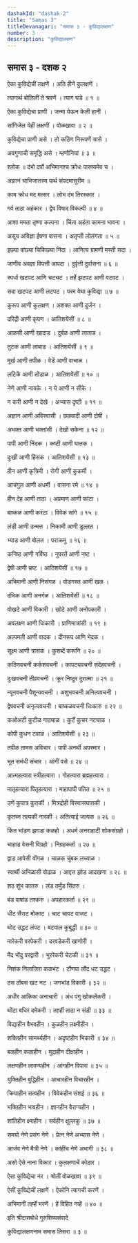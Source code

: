 ```yaml
---
dashakId: "dashak-2"
title: "Samas 3"
titleDevanagari: "समास ३ - कुविद्यालक्षण"
number: 3
description: "कुविद्यालक्षण"
---
```


## समास ३ - दशक २

ऐका कुविद्येचीं लक्षणें । अति हीनें कुलक्षणें ।

त्यागार्थ बोलिलीं ते श्रवणें । त्याग घडे ॥ १ ॥

ऐका कुविद्येचा प्राणी । जन्मा ये‍ऊन केली हानी ।

सांगिजेल येहीं लक्षणीं । वोळखावा ॥ २ ॥

कुविद्येचा प्राणी असे । तो कठिण निरूपणें त्रासे ।

अवगुणाची समृद्धि असे । म्हणौनियां ॥ ३ ॥

श्लोक ॥ दंभो दर्पो अभिमानश्च क्रोधः पारुष्यमेव च ।

अज्ञानं चाभिजातस्य पार्थ संपदमासुरीम ॥

काम क्रोध मद मत्सर । लोभ दंभ तिरस्कार ।

गर्व ताठा अहंकार । द्वेष विषाद विकल्पी ॥ ४ ॥

आशा ममता तृष्णा कल्पना । चिंता अहंता कामना भावना ।

असूय अविज्ञा ईषणा वासना । अतृप्ती लोलंगता ॥ ५ ॥

इछ्या वांछ्या चिकिछ्या निंदा । आनित्य ग्रामणी मस्ती सदा ।

जाणीव अवज्ञा विपत्ती आपदा । दुर्वृत्ती दुर्वासना ॥ ६ ॥

स्पर्धा खटपट आणि चटचट । तर्हे झटपट आणी वटवट ।

सदा खटपट आणी लटपट । परम वेथा कुविद्या ॥ ७ ॥

कुरूप आणी कुलक्षण । अशक्त आणी दुर्जन ।

दरिद्री आणी कृपण । आतिशयेंसीं ॥ ८ ॥

आळसी आणी खादाड । दुर्बळ आणी लाताड ।

तुटक आणी लाबाड । आतिशयेंसीं ॥ ९ ॥

मूर्ख आणी तपीळ । वेडें आणी वाचाळ ।

लटिकें आणी तोंडाळ । आतिशयेंसीं ॥ १० ॥

नेणे आणी नायके । न ये आणी न सीके ।

न करी आणी न देखे । अभ्यास दृष्टी ॥ ११ ॥

अज्ञान आणी अविस्वासी । छळवादी आणी दोषी ।

अभक्त आणी भक्तांसी । देखों सकेना ॥ १२ ॥

पापी आणी निंदक । कष्टी आणी घातक ।

दुःखी आणी हिंसक । आतिशयेंसीं ॥ १३ ॥

हीन आणी कृत्रिमी । रोगी आणी कुकर्मी ।

आचंगुल आणी अधर्मी । वासना रमे ॥ १४ ॥

हीन देह आणी ताठा । अप्रमाण आणी फांटा ।

बाष्कळ आणी करंटा । विवेक सांगे ॥ १५ ॥

लंडी आणी उन्मत्त । निकामी आणी डुल्लत ।

भ्याड आणी बोलत । पराक्रमु ॥ १६ ॥

कनिष्ठ आणी गर्विष्ठ । नुपरतें आणी नष्ट ।

द्वेषी आणी भ्रष्ट । आतिशयेंसीं ॥ १७ ॥

अभिमानी आणी निसंगळ । वोडगस्त आणी खळ ।

दंभिक आणी अनर्गळ । आतिशयेंसीं ॥ १८ ॥

वोखटे आणी विकारी । खोटे आणी अनोपकारी ।

अवलक्ष्ण आणी धिःकारी । प्राणिमात्रांसी ॥ १९ ॥

अल्पमती आणी वादक । दीनरूप आणि भेदक ।

सूक्ष्म आणी त्रासक । कुशब्दें करूनि ॥ २० ॥

कठिणवचनी कर्कशवचनी । कापट्यवचनी संदेहवचनी ।

दुःखवचनी तीव्रवचनी । क्रूर निष्ठुर दुरात्मा ॥ २१ ॥

न्यूनवचनी पैशून्यवचनी । अशुभवचनी अनित्यवचनी ।

द्वेषवचनी अनृत्यवचनी । बाष्कळवचनी धिःकारु ॥ २२ ॥

कओअटी कुटीळ गाठ्याळ । कुर्टें कुचर नट्याळ ।

कोपी कुधन टवाळ । आतिशयेंसीं ॥ २३ ॥

तपीळ तामस अविचार । पापी अनर्थी अपस्मार ।

भूत समंधी संचार । आंगीं वसे ॥ २४ ॥

आत्महत्यारा स्त्रीहत्यारा । गोहत्यारा ब्रह्महत्यारा ।

मातृहत्यारा पितृहत्यारा । माहापापी पतित ॥ २५ ॥

उणें कुपात्र कुतर्की । मित्रद्रोही विस्वासघातकी ।

कृतघ्न तल्पकी नारकी । अतित्याई जल्पक ॥ २६ ॥

किंत भांडण झगडा कळहो । अधर्म अनराहाटी शोकसंग्रहो ।

चाहाड वेसनी विग्रहो । निग्रहकर्ता ॥ २७ ॥

द्वाड आपेसी वोंगळ । चाळक चुंबक लच्याळ ।

स्वार्थी अभिळासी वोढाळ । आद्दत्त झोड आदखणा ॥ २८ ॥

शठ शुंभ कातरु । लंड तर्मुंड सिंतरु ।

बंड पाषांड तश्करु । अपहारकर्ता ॥ २९ ॥

धीट सैराट मोकाट । चाट चावट वाजट ।

थोट उद्धट लंपट । बटवाल कुबुद्धी ॥ ३० ॥

मारेकरी वरपेकरी । दरवडेकरी खाणोरी ।

मैंद भोंदु परद्वारी । भुररेकरी चेटकी ॥ ३१ ॥

निशंक निलाजिरा कळभंट । टौणपा लौंद धट उद्धट ।

ठस ठोंबस खट नट । जगभांड विकारी ॥ ३२ ॥

अधीर आळिका अनाचारी । अंध पंगु खोकलेंकरी ।

थोंटा बधिर दमेकरी । तर्ह्ही ताठा न संडी ॥ ३३ ॥

विद्याहीन वैभवहीन । कुळहीन लक्ष्मीहीन ।

शक्तिहीन सामर्थ्यहीन । अदृष्टहीन भिकारी ॥ ३४ ॥

बळहीन कळाहीन । मुद्राहीन दीक्षाहीन ।

लक्षणहीन लावण्यहीन । आंगहीन विपारा ॥ ३५ ॥

युक्तिहीन बुद्धिहीन । आचारहीन विचारहीन ।

क्रियाहीन सत्वहीन । विवेकहीन संशई ॥ ३६ ॥

भक्तिहीन भावहीन । ज्ञानहीन वैराग्यहीन ।

शांतिहीन क्ष्माहीन । सर्वहीन क्षुल्लकु ॥ ३७ ॥

समयो नेणे प्रसंग नेणे । प्रेत्न नेणे अभ्यास नेणे ।

आर्जव नेणे मैत्री नेणे । कांहींच नेणे अभागी ॥ ३८ ॥

असो ऐसे नाना विकार । कुलक्षणाचें कोठार ।

ऐसा कुविद्येचा नर । श्रोतीं वोळखावा ॥ ३९ ॥

ऐसीं कुविद्येचीं लक्षणें । ऐकोनि त्यागची करणें ।

अभिमानीं तर्ह्हें भरणें । हें विहित नव्हें ॥ ४० ॥

इति श्रीदासबोधे गुरुशिष्यसंवादे

कुविद्यालक्षणनाम समास तिसरा ॥ ३ ॥
